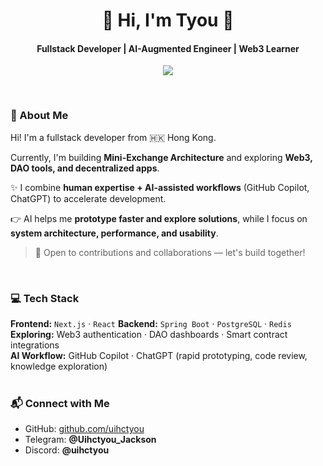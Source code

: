 <h1 align="center">🫟 Hi, I'm Tyou 👋</h1>
<h4 align="center">
  <b>Fullstack Developer</b> | <b>AI-Augmented Engineer</b> | <b>Web3 Learner</b>
</h4>
<p align="center">
  <img src="https://github-readme-stats.vercel.app/api?username=uihctyou&show_icons=true&theme=buefy&count_private=true" />
</p>
<br/>

### 🌱 About Me  

Hi! I'm a fullstack developer from 🇭🇰 Hong Kong.  

Currently, I'm building **Mini-Exchange Architecture** and exploring **Web3, DAO tools, and decentralized apps**.  

✨ I combine **human expertise + AI-assisted workflows** (GitHub Copilot, ChatGPT) to accelerate development.  

👉 AI helps me **prototype faster and explore solutions**, while I focus on **system architecture, performance, and usability**.  

> 📣 Open to contributions and collaborations — let's build together!  
<br/>

### 💻 Tech Stack  

**Frontend:** `Next.js` · `React` 
**Backend:** `Spring Boot` · `PostgreSQL` · `Redis`  
**Exploring:** Web3 authentication · DAO dashboards · Smart contract integrations  
**AI Workflow:** GitHub Copilot · ChatGPT (rapid prototyping, code review, knowledge exploration)  
<br/>

### 📬 Connect with Me  

- GitHub: [github.com/uihctyou](https://github.com/uihctyou)  
- Telegram: **@Uihctyou_Jackson**
- Discord: **@uihctyou**
<br/>


